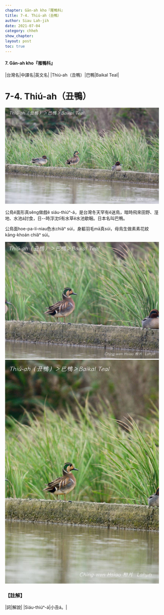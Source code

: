 ```yaml
---
chapter: Gān-ah kho『雁鴨科』
title: 7-4. Thiú-ah（丑鴨）
author: Siau Lah-jih
date: 2021-07-04
category: chheh
show_chapter: 
layout: post
toc: true
---
```


#### 7. Gān-ah kho『雁鴨科』

|台灣名|中譯名|英文名|
|Thiú-ah（丑鴨）|巴鴨|Baikal Teal|


# 7-4. Thiú-ah（丑鴨）

![](../too5/07/07-4-1.丑鴨.jpg)


公鳥ê面形真sêng做戲ê siáu-thiúⁿ-á，是台灣冬天罕有ê迷鳥，暗時飛來田野、溼地、水池á討食，日--時浮沈tī有水草ê水池歇睏。日本名叫巴鴨。

公鳥面hoe-pa-lí-niau色水chiâⁿ súi，身軀羽毛mā真súi，母鳥生做素素花紋kāng-khoán chiâⁿ súi。
	

![](../too5/07/07-4-2.丑鴨.jpg)
![](../too5/07/07-4-3.丑鴨.jpg)


### 【註解】

|詞|解說|
|Siáu-thiúⁿ-á|小丑á。|

